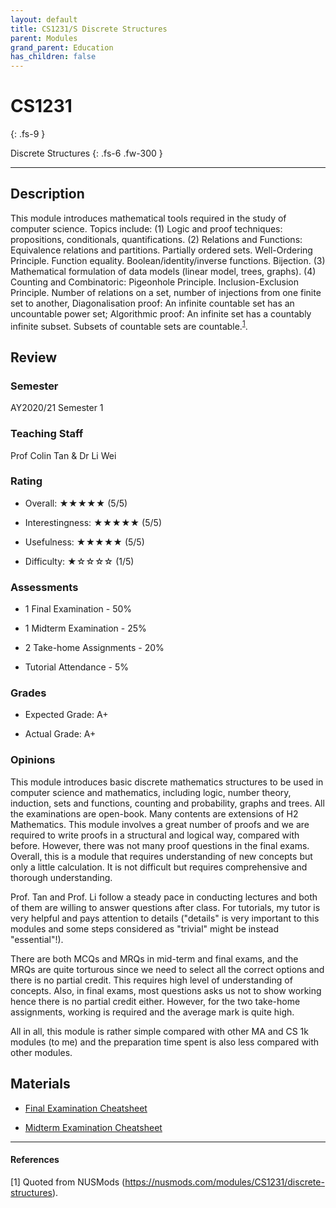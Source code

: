 ```yaml
---
layout: default
title: CS1231/S Discrete Structures
parent: Modules
grand_parent: Education
has_children: false
---
```


# CS1231
{: .fs-9 }

Discrete Structures
{: .fs-6 .fw-300 }

---

## Description

This module introduces mathematical tools required in the study of computer science. Topics include: (1) Logic and proof techniques: propositions, conditionals, quantifications. (2) Relations and Functions: Equivalence relations and partitions. Partially ordered sets. Well-Ordering Principle. Function equality. Boolean/identity/inverse functions. Bijection. (3) Mathematical formulation of data models (linear model, trees, graphs). (4) Counting and Combinatoric: Pigeonhole Principle. Inclusion-Exclusion Principle. Number of relations on a set, number of injections from one finite set to another, Diagonalisation proof: An infinite countable set has an uncountable power set; Algorithmic proof: An infinite set has a countably infinite subset. Subsets of countable sets are countable.<sup>[1](#references)</sup>.

## Review

### Semester

AY2020/21 Semester 1

### Teaching Staff

Prof Colin Tan & Dr Li Wei

### Rating

* Overall: ★★★★★ (5/5)

* Interestingness: ★★★★★ (5/5)

* Usefulness: ★★★★★ (5/5)

* Difficulty: ★☆☆☆☆ (1/5)

### Assessments

* 1 Final Examination - 50%

* 1 Midterm Examination - 25%

* 2 Take-home Assignments - 20%

* Tutorial Attendance - 5%

### Grades

* Expected Grade: A+

* Actual Grade: A+

### Opinions

This module introduces basic discrete mathematics structures to be used in computer science and mathematics, including logic, number theory, induction, sets and functions, counting and probability, graphs and trees. All the examinations are open-book. Many contents are extensions of H2 Mathematics. This module involves a great number of proofs and we are required to write proofs in a structural and logical way, compared with before. However, there was not many proof questions in the final exams. Overall, this is a module that requires understanding of new concepts but only a little calculation. It is not difficult but requires comprehensive and thorough understanding.

Prof. Tan and Prof. Li follow a steady pace in conducting lectures and both of them are willing to answer questions after class. For tutorials, my tutor is very helpful and pays attention to details ("details" is very important to this modules and some steps considered as "trivial" might be instead "essential"!).

There are both MCQs and MRQs in mid-term and final exams, and the MRQs are quite torturous since we need to select all the correct options and there is no partial credit. This requires high level of understanding of concepts. Also, in final exams, most questions asks us not to show working hence there is no partial credit either. However, for the two take-home assignments, working is required and the average mark is quite high.

All in all, this module is rather simple compared with other MA and CS 1k modules (to me) and the preparation time spent is also less compared with other modules.

## Materials

* [Final Examination Cheatsheet](../../../resource/pdf/NUS-CS1231-FinalExaminationCheatsheet.pdf)

* [Midterm Examination Cheatsheet](../../../resource/pdf/NUS-CS1231-MidtermExaminationCheatsheet.pdf)

---

#### References
[1] Quoted from NUSMods (https://nusmods.com/modules/CS1231/discrete-structures).